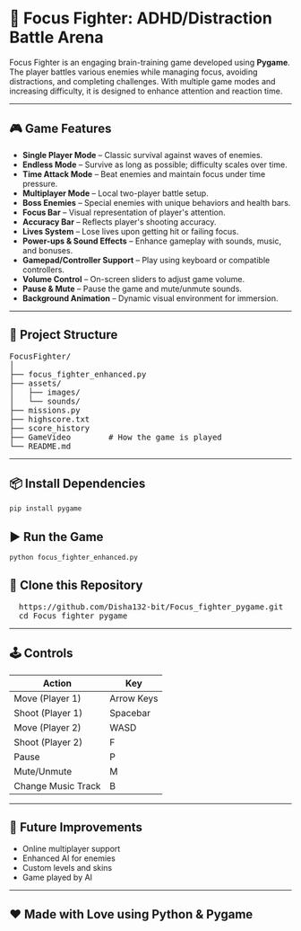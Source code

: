 # 🎯 Focus Fighter: ADHD/Distraction Battle Arena

Focus Fighter is an engaging brain-training game developed using **Pygame**. The player battles various enemies while managing focus, avoiding distractions, and completing challenges. With multiple game modes and increasing difficulty, it is designed to enhance attention and reaction time.

---

## 🎮 Game Features

- **Single Player Mode** – Classic survival against waves of enemies.
- **Endless Mode** – Survive as long as possible; difficulty scales over time.
- **Time Attack Mode** – Beat enemies and maintain focus under time pressure.
- **Multiplayer Mode** – Local two-player battle setup.
- **Boss Enemies** – Special enemies with unique behaviors and health bars.
- **Focus Bar** – Visual representation of player's attention.
- **Accuracy Bar** – Reflects player's shooting accuracy.
- **Lives System** – Lose lives upon getting hit or failing focus.
- **Power-ups & Sound Effects** – Enhance gameplay with sounds, music, and bonuses.
- **Gamepad/Controller Support** – Play using keyboard or compatible controllers.
- **Volume Control** – On-screen sliders to adjust game volume.
- **Pause & Mute** – Pause the game and mute/unmute sounds.
- **Background Animation** – Dynamic visual environment for immersion.

---

## 📂 Project Structure
<pre>
FocusFighter/
│
├── focus_fighter_enhanced.py
├── assets/
│   ├── images/
│   └── sounds/
├── missions.py 
├── highscore.txt
├── score_history
├── GameVideo        # How the game is played             
└── README.md                        
</pre>
---

## 📦 Install Dependencies

```bash
pip install pygame
```

## ▶️ Run the Game

```bash
python focus_fighter_enhanced.py
```

## 🚀 Clone this Repository
<pre>
  https://github.com/Disha132-bit/Focus_fighter_pygame.git
  cd Focus_fighter_pygame
</pre>
---

## 🕹️ Controls

| Action               | Key            |
|----------------------|----------------|
| Move (Player 1)      | Arrow Keys     |
| Shoot (Player 1)     | Spacebar       |
| Move (Player 2)      | WASD           |
| Shoot (Player 2)     | F              |
| Pause                | P              |
| Mute/Unmute          | M              |
| Change Music Track   | B              |

---

## 📌 Future Improvements

- Online multiplayer support
- Enhanced AI for enemies
- Custom levels and skins
- Game played by AI

---

## ❤️ Made with Love using Python & Pygame



